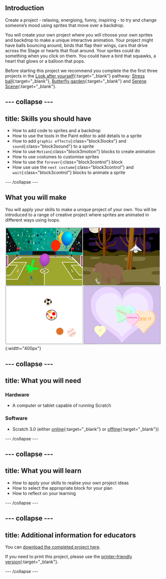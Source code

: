 ## Introduction
Create a project - relaxing, energising, funny, inspiring - to try and change someone’s mood using sprites that move over a backdrop.

You will create your own project where you will choose your own sprites and backdrop to make a unique interactive animation. Your project might have balls bouncing around, birds that flap their wings, cars that drive across the Stage or hearts that float around. Your sprites could do something when you click on them. You could have a bird that squawks, a heart that glows or a balloon that pops.

Before starting this project we recommend you complete the the first three projects in the [Look after yourself](https://projects.raspberrypi.org/en/pathways/look-after-yourself){:target="_blank"} pathway: [Stress ball](https://learning-admin.raspberrypi.org/en/projects/stress-ball){:target="_blank"}, [Butterfly garden](https://learning-admin.raspberrypi.org/en/projects/butterfly-garden){:target="_blank"} and [Serene Scene](https://learning-admin.raspberrypi.org/en/projects/serene-scene){:target="_blank"}.

--- collapse ---
---
title: Skills you should have
---
+ How to add code to sprites and a backdrop
+ How to use the tools in the Paint editor to add details to a sprite
+ How to add `graphic effects`{:class="block3looks"} and `sound`{:class="block3sound"} to a sprite
+ How to use `Motion`{:class="block3motion"} blocks to create animation
+ How to use costumes to customise sprites
+ How to use the `forever`{:class="block3control"} block
+ How use use the `next costume`{:class="block3control"} and `wait`{:class="block3control"} blocks to animate a sprite

--- /collapse ---

## What you will make
You will apply your skills to make a unique project of your own. You will be introduced to a range of creative project where sprites are animated in different ways using loops. 

![Complete project](images/showcase_static.png){:width="400px"}

--- collapse ---
---
title: What you will need
---
### Hardware

+ A computer or tablet capable of running Scratch

### Software

+ Scratch 3.0 (either [online](http://rpf.io/scratchon){:target="_blank"} or [offline](http://rpf.io/scratchoff){:target="_blank"})

--- /collapse ---

--- collapse ---
---
title: What you will learn
---

+ How to apply your skills to realise your own project ideas
+ How to select the appropriate block for your plan
+ How to reflect on your learning

--- /collapse ---

--- collapse ---
---
title: Additional information for educators
---

You can [download the completed project here](http://rpf.io/p/en/make-a-difference).

If you need to print this project, please use the [printer-friendly version](https://projects.raspberrypi.org/en/projects/make-a-difference/print){:target="_blank"}.

--- /collapse ---
